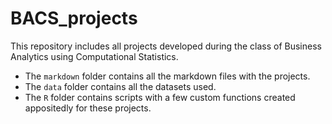# BACS_projects

This repository includes all projects developed during the class of Business Analytics using Computational Statistics.

* The `markdown` folder contains all the markdown files with the projects.
* The `data` folder contains all the datasets used.
* The `R` folder contains scripts with a few custom functions created appositedly for these projects.
